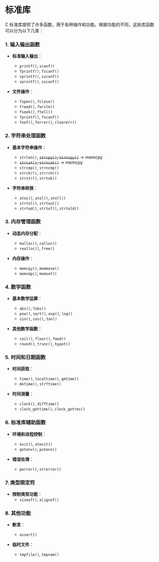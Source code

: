 # 标准库

C 标准库提供了许多函数，用于各种操作和功能。根据功能的不同，这些库函数可以分为以下几类：

### 1. **输入输出函数**

- **标准输入输出**：
  - `printf()`, `scanf()`
  - `fprintf()`, `fscanf()`
  - `sprintf()`, `sscanf()`
  - `vprintf()`, `vscanf()`
  
- **文件操作**：
  - `fopen()`, `fclose()`
  - `fread()`, `fwrite()`
  - `fseek()`, `ftell()`
  - `fprintf()`, `fscanf()`
  - `feof()`, `ferror()`, `clearerr()`

### 2. **字符串处理函数**

- **基本字符串操作**：
  - `strlen()`, ~~`strcpy()`, `strncpy()`~~ -> memcpy
  - ~~`strcat()`, `strncat()`~~ -> memcpy
  - `strcmp()`, `strncmp()`
  - `strchr()`, `strrchr()`
  - `strstr()`, `strtok()`

- **字符串转换**：
  - `atoi()`, `atol()`, `atoll()`
  - `strtol()`, `strtoul()`
  - `strtod()`, `strtof()`, `strtold()`

### 3. **内存管理函数**

- **动态内存分配**：
  - `malloc()`, `calloc()`
  - `realloc()`, `free()`

- **内存操作**：
  - `memcpy()`, `memmove()`
  - `memcmp()`, `memset()`

### 4. **数学函数**

- **基本数学运算**：
  - `abs()`, `fabs()`
  - `pow()`, `sqrt()`, `exp()`, `log()`
  - `sin()`, `cos()`, `tan()`

- **其他数学函数**：
  - `ceil()`, `floor()`, `fmod()`
  - `round()`, `trunc()`, `hypot()`

### 5. **时间和日期函数**

- **时间获取**：
  - `time()`, `localtime()`, `gmtime()`
  - `mktime()`, `strftime()`

- **时间测量**：
  - `clock()`, `difftime()`
  - `clock_gettime()`, `clock_getres()`

### 6. **标准库辅助函数**

- **环境和进程控制**：
  - `exit()`, `atexit()`
  - `getenv()`, `putenv()`

- **错误处理**：
  - `perror()`, `strerror()`

### 7. **类型限定符**

- **限制类型功能**：
  - `sizeof()`, `alignof()`

### 8. **其他功能**

- **断言**：
  - `assert()`

- **临时文件**：
  - `tmpfile()`, `tmpnam()`
